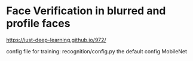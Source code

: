 # Face Verification in blurred and profile faces
https://iust-deep-learning.github.io/972/

config file for training: recognition/config.py
the default config MobileNet
